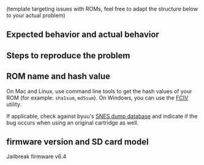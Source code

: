 (template targeting issues with ROMs, feel free to adapt the structure below to your actual problem)

## Expected behavior and actual behavior

## Steps to reproduce the problem

## ROM name and hash value

On Mac and Linux, use command line tools to get the hash values of your ROM (for example: `sha1sum`, `md5sum`). On Windows, you can use the [FCIV](https://support.microsoft.com/en-us/help/889768/how-to-compute-the-md5-or-sha-1-cryptographic-hash-values-for-a-file) utility.

If applicable, check against byuu's [SNES dump database](https://preservation.byuu.org/) and indicate if the bug occurs when using an original cartridge as well.

## firmware version and SD card model

Jailbreak firmware v6.4
